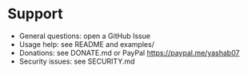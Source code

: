 # Support

- General questions: open a GitHub Issue
- Usage help: see README and examples/
- Donations: see DONATE.md or PayPal https://paypal.me/yashab07
- Security issues: see SECURITY.md
